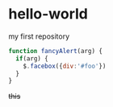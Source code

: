 # hello-world
my first repository
```javascript
function fancyAlert(arg) {
  if(arg) {
    $.facebox({div:'#foo'})
  }
}
```
~~this~~
